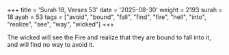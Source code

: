 +++
title = 'Surah 18, Verses 53'
date = '2025-08-30'
weight = 2193
surah = 18
ayah = 53
tags = ["avoid", "bound", "fall", "find", "fire", "hell", "into", "realize", "see", "way", "wicked"]
+++

The wicked will see the Fire and realize that they are bound to fall into it, and will find no way to avoid it.